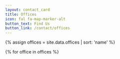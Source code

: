 ```yaml
---
layout: contact_card
title: Offices
icon: fal fa-map-marker-alt
button_text: Find Us
button_link: /contact/offices
---
```


{% assign offices = site.data.offices | sort: 'name' %}

{% for office in offices %}
